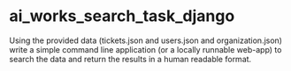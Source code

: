 # ai_works_search_task_django
Using the provided data (tickets.json and users.json and organization.json) write a  simple command line application (or a locally runnable web-app) to search the data and return the results  in a human readable format. 
